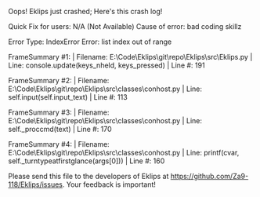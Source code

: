 Oops! Eklips just crashed;
Here's this crash log!

Quick Fix for users: N/A (Not Available)
Cause of error: bad coding skillz

Error Type: IndexError
Error: list index out of range

FrameSummary #1:
  | Filename: E:\Code\Eklips\git\repo\Eklips\src\Eklips.py
  | Line: console.update(keys_nheld, keys_pressed)
  | Line #: 191

FrameSummary #2:
  | Filename: E:\Code\Eklips\git\repo\Eklips\src\classes\conhost.py
  | Line: self.input(self.input_text)
  | Line #: 113

FrameSummary #3:
  | Filename: E:\Code\Eklips\git\repo\Eklips\src\classes\conhost.py
  | Line: self._proccmd(text)
  | Line #: 170

FrameSummary #4:
  | Filename: E:\Code\Eklips\git\repo\Eklips\src\classes\conhost.py
  | Line: printf(cvar, self._turntypeatfirstglance(args[0]))
  | Line #: 160


Please send this file to the developers of Eklips at https://github.com/Za9-118/Eklips/issues. 
Your feedback is important!